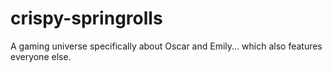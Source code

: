 # crispy-springrolls
A gaming universe specifically about Oscar and Emily...
which also features everyone else.
